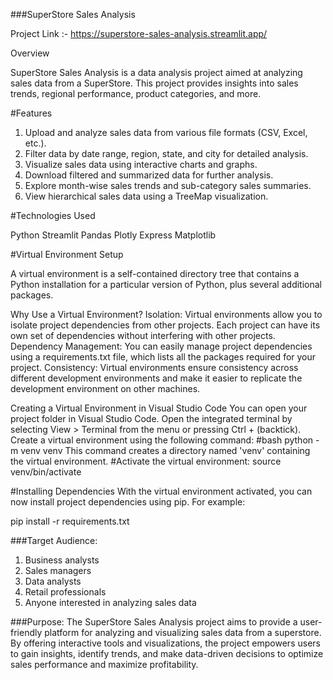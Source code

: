 ###SuperStore Sales Analysis

Project Link :- https://superstore-sales-analysis.streamlit.app/

Overview

SuperStore Sales Analysis is a data analysis project aimed at analyzing sales data from a SuperStore. This project provides insights into sales trends, regional performance, product categories, and more.

#Features

1. Upload and analyze sales data from various file formats (CSV, Excel, etc.).
2. Filter data by date range, region, state, and city for detailed analysis.
3. Visualize sales data using interactive charts and graphs.
4. Download filtered and summarized data for further analysis.
5. Explore month-wise sales trends and sub-category sales summaries.
6. View hierarchical sales data using a TreeMap visualization.

#Technologies Used

Python
Streamlit
Pandas
Plotly Express
Matplotlib

#Virtual Environment Setup

A virtual environment is a self-contained directory tree that contains a Python installation for a particular version of Python, plus several additional packages.

Why Use a Virtual Environment?
Isolation: Virtual environments allow you to isolate project dependencies from other projects. Each project can have its own set of dependencies without interfering with other projects.
Dependency Management: You can easily manage project dependencies using a requirements.txt file, which lists all the packages required for your project.
Consistency: Virtual environments ensure consistency across different development environments and make it easier to replicate the development environment on other machines.

Creating a Virtual Environment in Visual Studio Code
You can open your project folder in Visual Studio Code.
Open the integrated terminal by selecting View > Terminal from the menu or pressing Ctrl + (backtick).
Create a virtual environment using the following command:
#bash
python -m venv venv
This command creates a directory named 'venv' containing the virtual environment.
#Activate the virtual environment:
source venv/bin/activate

#Installing Dependencies
With the virtual environment activated, you can now install project dependencies using pip. For example:

pip install -r requirements.txt


###Target Audience:
1. Business analysts
2. Sales managers
3. Data analysts
4. Retail professionals
5. Anyone interested in analyzing sales data


###Purpose:
The SuperStore Sales Analysis project aims to provide a user-friendly platform for analyzing and visualizing sales data from a superstore. By offering interactive tools and visualizations, the project empowers users to gain insights, identify trends, and make data-driven decisions to optimize sales performance and maximize profitability.

